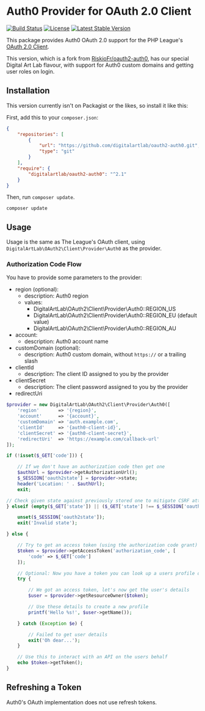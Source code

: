 # Auth0 Provider for OAuth 2.0 Client

[![Build Status](https://travis-ci.org/digitalartlab/oauth2-auth0.svg?branch=master)](https://travis-ci.org/digitalartlab/oauth2-auth0)
[![License](https://img.shields.io/github/license/digitalartlab/oauth2-auth0.svg)](https://github.com/digitalartlab/oauth2-auth0/blob/master/LICENSE)
[![Latest Stable Version](https://img.shields.io/github/tag/digitalartlab/oauth2-auth0.svg?label=version)](https://github.com/digitalartlab/oauth2-auth0/releases)

This package provides Auth0 OAuth 2.0 support for the PHP League's [OAuth 2.0 Client](https://github.com/thephpleague/oauth2-client).

This version, which is a fork from [RiskioFr/oauth2-auth0](https://github.com/RiskioFr/oauth2-auth0), has our special Digital Art Lab flavour, with support for Auth0 custom domains and getting user roles on login.

## Installation

This version currently isn't on Packagist or the likes, so install it like this:

First, add this to your `composer.json`:
```json
{
    "repositories": [
        {
            "url": "https://github.com/digitalartlab/oauth2-auth0.git",
            "type": "git"
        }
    ],
    "require": {
        "digitalartlab/oauth2-auth0": "^2.1"
    }
}
```

Then, run `composer update`.

```
composer update
```

## Usage

Usage is the same as The League's OAuth client, using `DigitalArtLab\OAuth2\Client\Provider\Auth0` as the provider.

### Authorization Code Flow

You have to provide some parameters to the provider:

- region (optional):
   - description: Auth0 region
   - values:
      - DigitalArtLab\OAuth2\Client\Provider\Auth0::REGION_US
      - DigitalArtLab\OAuth2\Client\Provider\Auth0::REGION_EU (default value)
      - DigitalArtLab\OAuth2\Client\Provider\Auth0::REGION_AU
- account:
   - description: Auth0 account name
- customDomain (optional):
    - description: Auth0 custom domain, without `https://` or a trailing slash
- clientId
   - description: The client ID assigned to you by the provider
- clientSecret
   - description: The client password assigned to you by the provider
- redirectUri

```php
$provider = new DigitalArtLab\OAuth2\Client\Provider\Auth0([
    'region'       => '{region}',
    'account'      => '{account}',
    'customDomain' => 'auth.example.com',
    'clientId'     => '{auth0-client-id}',
    'clientSecret' => '{auth0-client-secret}',
    'redirectUri'  => 'https://example.com/callback-url'
]);

if (!isset($_GET['code'])) {

    // If we don't have an authorization code then get one
    $authUrl = $provider->getAuthorizationUrl();
    $_SESSION['oauth2state'] = $provider->state;
    header('Location: ' . $authUrl);
    exit;

// Check given state against previously stored one to mitigate CSRF attack
} elseif (empty($_GET['state']) || ($_GET['state'] !== $_SESSION['oauth2state'])) {

    unset($_SESSION['oauth2state']);
    exit('Invalid state');

} else {

    // Try to get an access token (using the authorization code grant)
    $token = $provider->getAccessToken('authorization_code', [
        'code' => $_GET['code']
    ]);

    // Optional: Now you have a token you can look up a users profile data
    try {

        // We got an access token, let's now get the user's details
        $user = $provider->getResourceOwner($token);

        // Use these details to create a new profile
        printf('Hello %s!', $user->getName());

    } catch (Exception $e) {

        // Failed to get user details
        exit('Oh dear...');
    }

    // Use this to interact with an API on the users behalf
    echo $token->getToken();
}
```

## Refreshing a Token

Auth0's OAuth implementation does not use refresh tokens.
